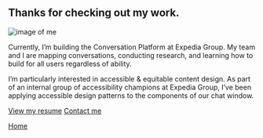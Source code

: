 ## Thanks for checking out my work.

![image of me](/assets/images/IMG_3506.jpg)

Currently, I’m building the Conversation Platform at Expedia Group. My team and I are mapping conversations, conducting research, and learning how to build for all users regardless of ability. 

I’m particularly interested in accessible & equitable content design. As part of an internal group of accessibility champions at Expedia Group, I’ve been applying accessible design patterns to the components of our chat window.

[View my resume](link)
[Contact me](link)

[Home](index.md)